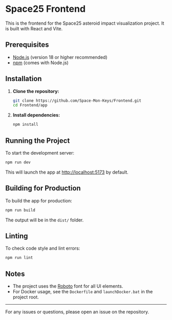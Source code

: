 # Space25 Frontend

This is the frontend for the Space25 asteroid impact visualization project. It is built with React and Vite.

## Prerequisites

- [Node.js](https://nodejs.org/) (version 18 or higher recommended)
- [npm](https://www.npmjs.com/) (comes with Node.js)

## Installation

1. **Clone the repository:**
	```sh
	git clone https://github.com/Space-Mon-Keys/Frontend.git
	cd Frontend/app
	```

2. **Install dependencies:**
	```sh
	npm install
	```

## Running the Project

To start the development server:

```sh
npm run dev
```

This will launch the app at [http://localhost:5173](http://localhost:5173) by default.

## Building for Production

To build the app for production:

```sh
npm run build
```

The output will be in the `dist/` folder.

## Linting

To check code style and lint errors:

```sh
npm run lint
```

## Notes

- The project uses the [Roboto](https://fonts.google.com/specimen/Roboto) font for all UI elements.
- For Docker usage, see the `Dockerfile` and `launchDocker.bat` in the project root.

---
For any issues or questions, please open an issue on the repository.
